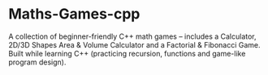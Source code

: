 # Maths-Games-cpp
A collection of beginner-friendly C++ math games – includes a Calculator, 2D/3D Shapes Area &amp; Volume Calculator and a Factorial &amp; Fibonacci Game. Built while learning C++ (practicing recursion, functions and game-like program design).
